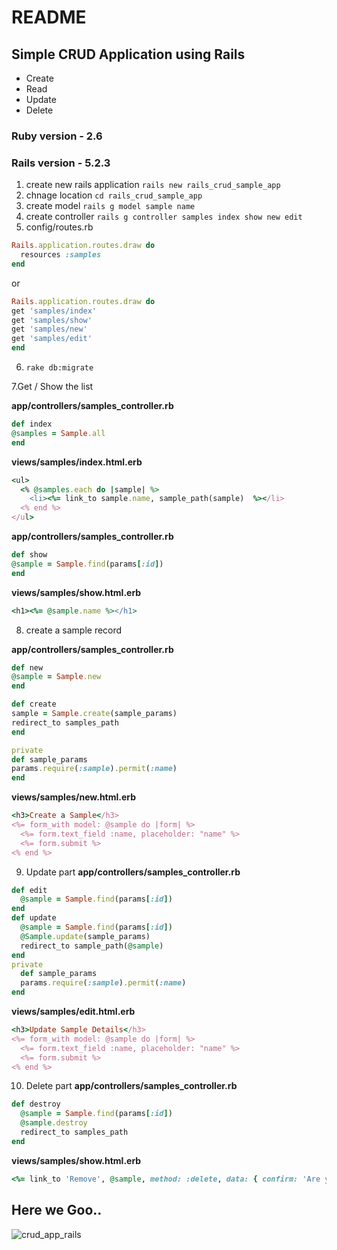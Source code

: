 # README
## Simple CRUD Application using Rails 

* Create
* Read
* Update
* Delete

### Ruby version - 2.6
### Rails version - 5.2.3

1. create new rails application ```rails new rails_crud_sample_app```
2. chnage location ```cd rails_crud_sample_app```
3. create model ```rails g model sample name```
4. create controller ```rails g controller samples index show new edit```
5. config/routes.rb

```ruby
Rails.application.routes.draw do
  resources :samples
end
```
or 
```ruby
Rails.application.routes.draw do
get 'samples/index'
get 'samples/show'
get 'samples/new'
get 'samples/edit'
end
```
6. ```rake db:migrate```

7.Get / Show the list

**app/controllers/samples_controller.rb**
```ruby
def index
@samples = Sample.all
end
```
**views/samples/index.html.erb**
```ruby
<ul>
  <% @samples.each do |sample| %>
    <li><%= link_to sample.name, sample_path(sample)  %></li>
  <% end %>
</ul>
```
**app/controllers/samples_controller.rb**
```ruby
def show
@sample = Sample.find(params[:id])
end
```
**views/samples/show.html.erb**
```ruby
<h1><%= @sample.name %></h1>
```
8. create a sample record

**app/controllers/samples_controller.rb**
```ruby
def new
@sample = Sample.new
end

def create
sample = Sample.create(sample_params)
redirect_to samples_path
end

private
def sample_params
params.require(:sample).permit(:name)
end
```
**views/samples/new.html.erb**
```ruby
<h3>Create a Sample</h3>
<%= form_with model: @sample do |form| %>
  <%= form.text_field :name, placeholder: "name" %>
  <%= form.submit %>
<% end %>
```
9. Update part
**app/controllers/samples_controller.rb**
```ruby
def edit
  @sample = Sample.find(params[:id])
end
def update
  @sample = Sample.find(params[:id])
  @Sample.update(sample_params)
  redirect_to sample_path(@sample)
end
private
  def sample_params
  params.require(:sample).permit(:name)
end
```
**views/samples/edit.html.erb**
```ruby
<h3>Update Sample Details</h3>
<%= form_with model: @sample do |form| %>
  <%= form.text_field :name, placeholder: "name" %>
  <%= form.submit %>
<% end %>
```
10. Delete part
**app/controllers/samples_controller.rb**
```ruby
def destroy
  @sample = Sample.find(params[:id])
  @sample.destroy
  redirect_to samples_path
end
```
**views/samples/show.html.erb**
```ruby
<%= link_to 'Remove', @sample, method: :delete, data: { confirm: 'Are you sure?' } %>
```

## Here we Goo..
![crud_app_rails](https://user-images.githubusercontent.com/4152211/58434368-ec76a300-80d8-11e9-870f-1ab54b8307f1.png)
